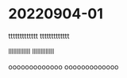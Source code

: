 # 20220904-01

ttttttttttttt
ttttttttttttt

lllllllllllll
lllllllllllll

ooooooooooooo
ooooooooooooo
